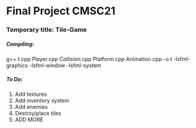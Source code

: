 # Final Project CMSC21
### Temporary title: Tile-Game
##### Compiling:
g++ t.cpp Player.cpp Collision.cpp Platform.cpp Animation.cpp -o t -lsfml-graphics -lsfml-window -lsfml-system

##### To Do:
1. Add textures
2. Add inventory system
3. Add enemies
4. Destroy/place tiles
5. ADD MORE
